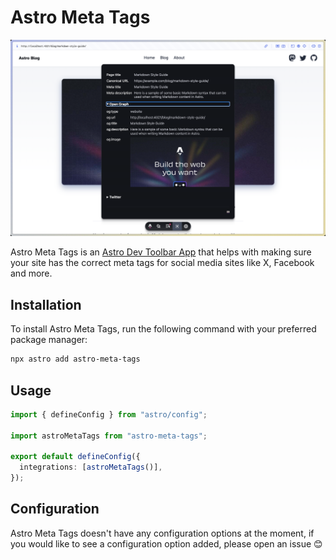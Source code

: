 # Astro Meta Tags

![Astro Meta Tags](.github/assets/screenshot.png)

Astro Meta Tags is an
[Astro Dev Toolbar App](https://docs.astro.build/en/reference/dev-toolbar-app-reference/)
that helps with making sure your site has the correct meta tags for social media
sites like X, Facebook and more.

## Installation

To install Astro Meta Tags, run the following command with your preferred
package manager:

```sh
npx astro add astro-meta-tags
```

## Usage

```ts
import { defineConfig } from "astro/config";

import astroMetaTags from "astro-meta-tags";

export default defineConfig({
  integrations: [astroMetaTags()],
});
```

## Configuration

Astro Meta Tags doesn't have any configuration options at the moment, if you
would like to see a configuration option added, please open an issue 😊
